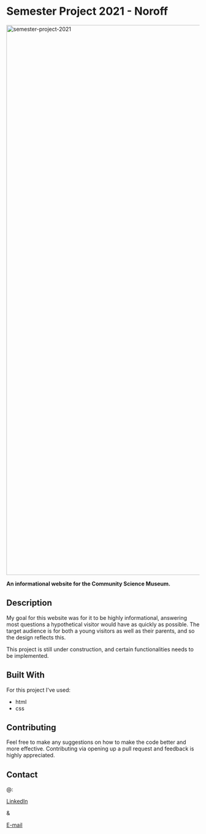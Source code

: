 # Semester Project 2021 - Noroff

<img width="1434" alt="semester-project-2021" src="https://user-images.githubusercontent.com/91468816/172343756-ced57aeb-8e39-418a-86c1-ba703ce306b2.png">


**An informational website for the Community Science Museum.**

## Description

My goal for this website was for it to be highly informational, answering most questions a hypothetical visitor would have as quickly as possible. 
The target audience is for both a young visitors as well as their parents, and so the design reflects this. 

This project is still under construction, and certain functionalities needs to be implemented.

## Built With

For this project I've used:

- html
- css

## Contributing

Feel free to make any suggestions on how to make the code better and more effective.
Contributing via opening up a pull request and feedback is highly appreciated.

## Contact

@:

[LinkedIn](https://www.linkedin.com/in/charlottesjusdal/)

&

[E-mail](mailto:charlotte.sjusdal@hotmail.com)

